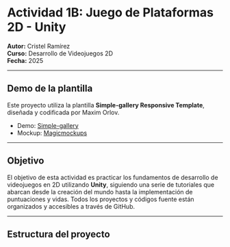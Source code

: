# Actividad 1B: Juego de Plataformas 2D - Unity

**Autor:** Cristel Ramírez  
**Curso:** Desarrollo de Videojuegos 2D  
**Fecha:** 2025  

---

## Demo de la plantilla
Este proyecto utiliza la plantilla **Simple-gallery Responsive Template**, diseñada y codificada por Maxim Orlov.  

- Demo: [Simple-gallery](http://website-templates.github.io/simple-gallery_responsive-template)  
- Mockup: [Magicmockups](http://magicmockups.com/)

---

## Objetivo
El objetivo de esta actividad es practicar los fundamentos de desarrollo de videojuegos en 2D utilizando **Unity**, siguiendo una serie de tutoriales que abarcan desde la creación del mundo hasta la implementación de puntuaciones y vidas. Todos los proyectos y códigos fuente están organizados y accesibles a través de GitHub.

---

## Estructura del proyecto

